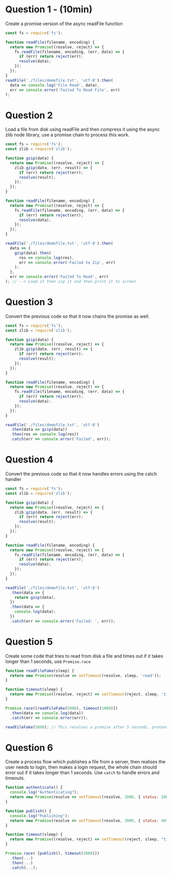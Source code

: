 # Question 1 - (10min)

Create a promise version of the async readFile function

```js
const fs = require('fs');

function readFile(filename, encoding) {
  return new Promise((resolve, reject) => {
    fs.readFile(filename, encoding, (err, data) => {
      if (err) return reject(err);
      resolve(data);
    });
  });
}
readFile('./files/demofile.txt', 'utf-8').then(
  data => console.log('File Read', data),
  err => console.error('Failed To Read File', err)
);
```

# Question 2

Load a file from disk using readFile and then compress it using the async zlib node library, use a promise chain to process this work.

```js
const fs = require('fs');
const zlib = require('zlib');

function gzip(data) {
  return new Promise((resolve, reject) => {
    zlib.gzip(data, (err, result) => {
      if (err) return reject(err);
      resolve(result);
    });
  });
}

function readFile(filename, encoding) {
  return new Promise((resolve, reject) => {
    fs.readFile(filename, encoding, (err, data) => {
      if (err) return reject(err);
      resolve(data);
    });
  });
}

readFile('./files/demofile.txt', 'utf-8').then(
  data => {
    gzip(data).then(
      res => console.log(res),
      err => console.error('Failed to Zip', err)
    );
  },
  err => console.error('Failed To Read', err)
); // --> Load it then zip it and then print it to screen
```

# Question 3

Convert the previous code so that it now chains the promise as well.

```js
const fs = require('fs');
const zlib = require('zlib');

function gzip(data) {
  return new Promise((resolve, reject) => {
    zlib.gzip(data, (err, result) => {
      if (err) return reject(err);
      resolve(result);
    });
  });
}

function readFile(filename, encoding) {
  return new Promise((resolve, reject) => {
    fs.readFile(filename, encoding, (err, data) => {
      if (err) return reject(err);
      resolve(data);
    });
  });
}

readFile('./files/demofile.txt', 'utf-8')
  .then(data => gzip(data))
  .then(res => console.log(res))
  .catch(err => console.error('Failed', err));
```

# Question 4

Convert the previous code so that it now handles errors using the catch handler

```js
const fs = require('fs');
const zlib = require('zlib');

function gzip(data) {
  return new Promise((resolve, reject) => {
    zlib.gzip(data, (err, result) => {
      if (err) return reject(err);
      resolve(result);
    });
  });
}

function readFile(filename, encoding) {
  return new Promise((resolve, reject) => {
    fs.readFile(filename, encoding, (err, data) => {
      if (err) return reject(err);
      resolve(data);
    });
  });
}

readFile('./files/demofile.txt', 'utf-8')
  .then(data => {
    return gzip(data);
  })
  .then(data => {
    console.log(data);
  })
  .catch(err => console.error('Failed: ', err));
```

# Question 5

Create some code that tries to read from disk a file and times out if it takes longer than 1 seconds, use `Promise.race`

```js
function readFileFake(sleep) {
  return new Promise(resolve => setTimeout(resolve, sleep, 'read'));
}

function timeout(sleep) {
  return new Promise((resolve, reject) => setTimeout(reject, sleep, 'timeout'));
}

Promise.race([readFileFake(5000), timeout(1000)])
  .then(data => console.log(data))
  .catch(err => console.error(err));

readFileFake(5000); // This resolves a promise after 5 seconds, pretend it's a large file being read from disk
```

# Question 6

Create a process flow which publishes a file from a server, then realises the user needs to login, then makes a login request, the whole chain should error out if it takes longer than 1 seconds. Use `catch` to handle errors and timeouts.

```js
function authenticate() {
  console.log("Authenticating");
  return new Promise(resolve => setTimeout(resolve, 2000, { status: 200 }));
}

function publish() {
  console.log("Publishing");
  return new Promise(resolve => setTimeout(resolve, 2000, { status: 403 }));
}

function timeout(sleep) {
  return new Promise((resolve, reject) => setTimeout(reject, sleep, "timeout"));
}

Promise.race( [publish(), timeout(3000)])
  .then(...)
  .then(...)
  .catch(...);
```
